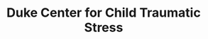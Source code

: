 ---
layout: resume
title: Duke Center for Child Traumatic Stress
dates: December 2018 - April 2019
role: Database Analyst and Web Developer
stack:
  - Developed and implemented project-specific data management plans in MSSQL Server for 100+ medical clinics.
  - Advised clinicians, administrators and psychiatry researchers on proper data entry conventions.
  - Compiled and wrote documentation for database development and Salesforce integrations.
---